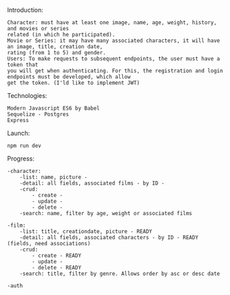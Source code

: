 Introduction:

    Character: must have at least one image, name, age, weight, history, and movies or series
    related (in which he participated).
    Movie or Series: it may have many associated characters, it will have an image, title, creation date,
    rating (from 1 to 5) and gender.
    Users: To make requests to subsequent endpoints, the user must have a token that
    you will get when authenticating. For this, the registration and login endpoints must be developed, which allow
    get the token. (I'ld like to implement JWT)

Technologies:

    Modern Javascript ES6 by Babel
    Sequelize - Postgres
    Express

Launch:

    npm run dev

Progress:

    -character:
		-list: name, picture - 
		-detail: all fields, associated films - by ID - 
		-crud:
			- create - 
			- update - 
			- delete - 
		-search: name, filter by age, weight or associated films

	-film:
		-list: title, creationdate, picture - READY
		-detail: all fields, associated characters - by ID - READY (fields, need associations)
		-crud:
			- create - READY
			- update - 
			- delete - READY
		-search: title, filter by genre. Allows order by asc or desc date

	-auth